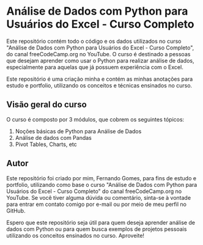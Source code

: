 # Análise de Dados com Python para Usuários do Excel - Curso Completo

Este repositório contém todo o código e os dados utilizados no curso "Análise de Dados com Python para Usuários do Excel - Curso Completo", do canal freeCodeCamp.org no YouTube. O curso é destinado a pessoas que desejam aprender como usar o Python para realizar análise de dados, especialmente para aquelas que já possuem experiência com o Excel.

Este repositório é uma criação minha e contém as minhas anotações para estudo e portfolio, utilizando os conceitos e técnicas ensinados no curso.

## Visão geral do curso

O curso é composto por 3 módulos, que cobrem os seguintes tópicos:

1. Noções básicas de Python para Análise de Dados
2. Análise de dados com Pandas
3. Pivot Tables, Charts, etc

## Autor

Este repositório foi criado por mim, Fernando Gomes, para fins de estudo e portfolio, utilizando como base o curso "Análise de Dados com Python para Usuários do Excel - Curso Completo" do canal freeCodeCamp.org no YouTube. Se você tiver alguma dúvida ou comentário, sinta-se à vontade para entrar em contato comigo por e-mail ou por meio de meu perfil no GitHub.

Espero que este repositório seja útil para quem deseja aprender análise de dados com Python ou para quem busca exemplos de projetos pessoais utilizando os conceitos ensinados no curso. Aproveite!



